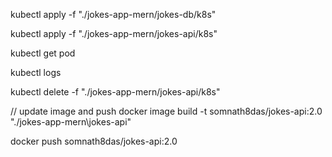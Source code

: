 kubectl apply -f "./jokes-app-mern/jokes-db/k8s"

kubectl apply -f "./jokes-app-mern/jokes-api/k8s"

kubectl get pod

kubectl logs <pod-name>

kubectl delete -f "./jokes-app-mern/jokes-api/k8s"




// update image and push
docker image build -t somnath8das/jokes-api:2.0 "./jokes-app-mern\jokes-api"

docker push somnath8das/jokes-api:2.0
